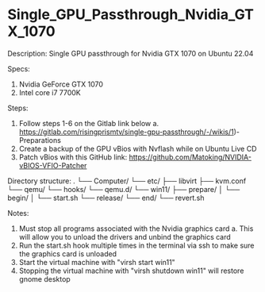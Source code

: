 # Single_GPU_Passthrough_Nvidia_GTX_1070
Description: Single GPU passthrough for Nvidia GTX 1070 on Ubuntu 22.04

Specs:
1.	Nvidia GeForce GTX 1070
2.	Intel core i7 7700K

Steps: 
1.	Follow steps 1-6 on the Gitlab link below
  a.	https://gitlab.com/risingprismtv/single-gpu-passthrough/-/wikis/1)-Preparations
2.  Create a backup of the GPU vBios with Nvflash while on Ubuntu Live CD
3.  Patch vBios with this GitHub link: https://github.com/Matoking/NVIDIA-vBIOS-VFIO-Patcher

Directory structure:
.
└── Computer/
    └── etc/
        ├── libvirt
        ├── kvm.conf
        └── qemu/
            └── hooks/
                └── qemu.d/
                    └── win11/
                        ├── prepare/
                        │   └── begin/
                        │       └── start.sh
                        └── release/
                            └── end/
                                └── revert.sh
                                
Notes:
1.	Must stop all programs associated with the Nvidia graphics card
  a.	This will allow you to unload the drivers and unbind the graphics card
2.  Run the start.sh hook multiple times in the terminal via ssh to make sure the graphics card is unloaded
3.  Start the virtual machine with "virsh start win11"
4.  Stopping the virtual machine with "virsh shutdown win11" will restore gnome desktop


